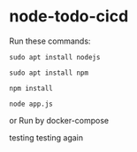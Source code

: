 # node-todo-cicd

Run these commands:


`sudo apt install nodejs`


`sudo apt install npm`


`npm install`

`node app.js`

or Run by docker-compose

testing
testing again

